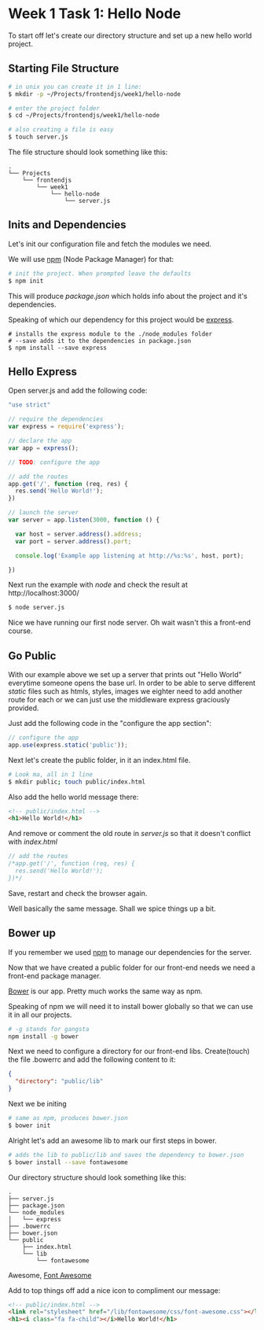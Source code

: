 # Week 1 Task 1: Hello Node
To start off let's create our directory structure and set up a new hello world project.

## Starting File Structure
```sh
# in unix you can create it in 1 line:
$ mkdir -p ~/Projects/frontendjs/week1/hello-node

# enter the project folder
$ cd ~/Projects/frontendjs/week1/hello-node

# also creating a file is easy
$ touch server.js
```

The file structure should look something like this:
```
.
└── Projects
    └── frontendjs
        └── week1
            └── hello-node
                └── server.js
```

## Inits and Dependencies

Let's init our configuration file and fetch the modules we need. 

We will use [npm](https://www.npmjs.com/) (Node Package Manager) for that:

```sh
# init the project. When prompted leave the defaults
$ npm init
```
This will produce *package.json* which holds info about the project and it's dependencies. 

Speaking of which our dependency for this project would be [express](http://www.expressjs.com).

```
# installs the express module to the ./node_modules folder
# --save adds it to the dependencies in package.json
$ npm install --save express
```

## Hello Express

Open server.js and add the following code:

```javascript
"use strict"

// require the dependencies
var express = require('express');

// declare the app
var app = express();

// TODO: configure the app

// add the routes
app.get('/', function (req, res) {
  res.send('Hello World!');
})

// launch the server
var server = app.listen(3000, function () {

  var host = server.address().address;
  var port = server.address().port;

  console.log('Example app listening at http://%s:%s', host, port);

})

```

Next run the example with *node* and check the result at http://localhost:3000/

```sh
$ node server.js
```

Nice we have running our first node server. Oh wait wasn't this a front-end course. 

## Go Public

With our example above we set up a server that prints out "Hello World" everytime someone opens the base url. In order to be able to serve different *static* files such as htmls, styles, images we eighter need to add another route for each or we can just use the middleware express graciously provided.

Just add the following code in the "configure the app section":
```javascript
// configure the app
app.use(express.static('public'));
```

Next let's create the public folder, in it an index.html file.
```sh
# Look ma, all in 1 line
$ mkdir public; touch public/index.html
```

Also add the hello world message there:
```html
<!-- public/index.html -->
<h1>Hello World!</h1>
```

And remove or comment the old route in *server.js* so that it doesn't conflict with *index.html*
```javascript
// add the routes
/*app.get('/', function (req, res) {
  res.send('Hello World!');
})*/
```

Save, restart and check the browser again.

Well basically the same message. Shall we spice things up a bit.

## Bower up

If you remember we used [npm](www.npmjs.com) to manage our dependencies for the server.

Now that we have created a public folder for our front-end needs we need a front-end package manager.

[Bower](bower.io) is our app. Pretty much works the same way as npm.

Speaking of npm we will need it to install bower globally so that we can use it in all our projects.
```sh
# -g stands for gangsta
npm install -g bower
```

Next we need to configure a directory for our front-end libs. Create(touch) the file .bowerrc and add the following content to it:
```json
{
  "directory": "public/lib"
}
```

Next we be initing
```sh
# same as npm, produces bower.json
$ bower init
```

Alright let's add an awesome lib to mark our first steps in bower.
```sh
# adds the lib to public/lib and saves the dependency to bower.json
$ bower install --save fontawesome
```

Our directory structure should look something like this:
```
. 
├── server.js
├── package.json
└── node_modules
│   └── express
├── .bowerrc
├── bower.json
└── public
    ├── index.html
    └── lib
        └── fontawesome
```

Awesome, [Font Awesome](http://fontawesome.io/)

Add to top things off add a nice icon to compliment our message:

```html
<!-- public/index.html -->
<link rel="stylesheet" href="/lib/fontawesome/css/font-awesome.css"></link>
<h1><i class="fa fa-child"></i>Hello World!</h1>
```
